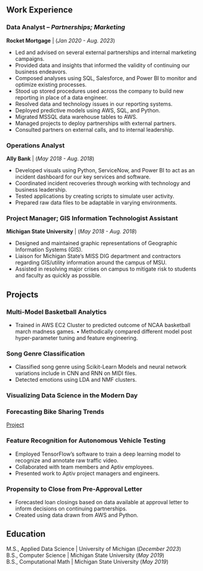 ## Work Experience
### Data Analyst – _Partnerships; Marketing_
**Rocket Mortgage** | (_Jan 2020 - Aug. 2023_)
- Led and advised on several external partnerships and internal marketing campaigns. 
- Provided data and insights that informed the validity of continuing our business endeavors.
- Composed analyses using SQL, Salesforce, and Power BI to monitor and optimize existing processes.
- Stood up stored procedures used across the company to build new reporting in place of a data engineer.
- Resolved data and technology issues in our reporting systems.
- Deployed predictive models using AWS, SQL, and Python.
- Migrated MSSQL data warehouse tables to AWS.
- Managed projects to deploy partnerships with external partners. 
- Consulted partners on external calls, and to internal leadership.

### Operations Analyst
**Ally Bank** | (_May 2018 - Aug. 2018_)  
- Developed visuals using Python, ServiceNow, and Power BI to act as an incident dashboard for our key services and software.
- Coordinated incident recoveries through working with technology and business leadership.
- Tested applications by creating scripts to simulate user activity.
- Prepared raw data files to be adaptable in varying environments.

### Project Manager; GIS Information Technologist Assistant  
**Michigan State University** | (_May 2018 - Aug. 2018_)  
- Designed and maintained graphic representations of Geographic Information Systems (GIS).
- Liaison for Michigan State’s MISS DIG department and contractors regarding GIS/utility information around the campus of MSU.
- Assisted in resolving major crises on campus to mitigate risk to students and faculty as quickly as possible.


## Projects
### Multi-Model Basketball Analytics
- Trained in AWS EC2 Cluster to predicted outcome of NCAA basketball march madness games.
•	Methodically compared different model post hyper-parameter tuning and feature engineering. 

### Song Genre Classification
- Classified song genre using Scikit-Learn Models and neural network variations include in CNN and RNN on MIDI files.
- Detected emotions using LDA and NMF clusters.

### Visualizing Data Science in the Modern Day

### Forecasting Bike Sharing Trends
[Project](https://github.com/PatrickT19/patrickt.github.io/tree/0670814973ce45820ed15f8be838ec8701870ae3/Computational%20Mathematics%20Capstone)

### Feature Recognition for Autonomous Vehicle Testing
- Employed TensorFlow’s software to train a deep learning model to recognize and annotate raw traffic video.
- Collaborated with team members and Aptiv employees.
- Presented work to Aptiv project managers and engineers.

### Propensity to Close from Pre-Approval Letter
- Forecasted loan closings based on data available at approval letter to inform decisions on continuing partnerships.
- Created using data drawn from AWS and Python.

## Education
M.S., Applied Data Science | University of Michigan (_December 2023_)  
B.S., Computer Science | Michigan State University (_May 2019_)  
B.S., Computational Math | Michigan State University (_May 2019_)  
